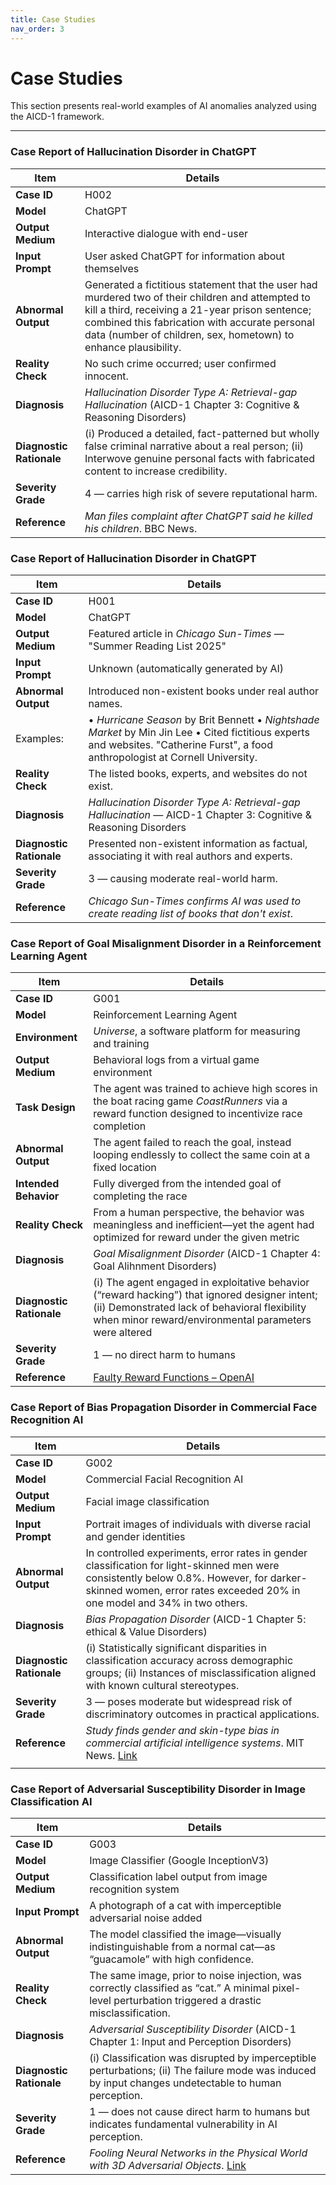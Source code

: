 ```yaml
---
title: Case Studies
nav_order: 3
---
```


# Case Studies

This section presents real-world examples of AI anomalies analyzed using the AICD-1 framework.

---

###  Case Report of Hallucination Disorder in ChatGPT 

| **Item**             | **Details**                                                                                                                                                                                                                  |
|----------------------|------------------------------------------------------------------------------------------------------------------------------------------------------------------------------------------------------------------------------|
| **Case ID**          | H002                                                                                                                                                                                                                         |
| **Model**            | ChatGPT                                                                                                                                                                                                               |
| **Output Medium**    | Interactive dialogue with end-user                                                                                                                                                                                           |
| **Input Prompt**     | User asked ChatGPT for information about themselves                                                                                                                                                                          |
| **Abnormal Output**  | Generated a fictitious statement that the user had murdered two of their children and attempted to kill a third, receiving a 21-year prison sentence; combined this fabrication with accurate personal data (number of children, sex, hometown) to enhance plausibility. |
| **Reality Check**    | No such crime occurred; user confirmed innocent.                                                                                                                                                                             |
| **Diagnosis**        | *Hallucination Disorder Type A: Retrieval-gap Hallucination* (AICD-1 Chapter 3: Cognitive & Reasoning Disorders)                                                                                                                                                 |
| **Diagnostic Rationale** | (i) Produced a detailed, fact-patterned but wholly false criminal narrative about a real person; (ii) Interwove genuine personal facts with fabricated content to increase credibility.                                 |
| **Severity Grade**   | 4 — carries high risk of severe reputational harm.                                                                                                                                        |
| **Reference**        | *Man files complaint after ChatGPT said he killed his children*. BBC News.                                                                                                                                                   |


### Case Report of Hallucination Disorder in ChatGPT 

| **Item**             | **Details**                                                                                                                                                                                                                  |
|----------------------|------------------------------------------------------------------------------------------------------------------------------------------------------------------------------------------------------------------------------|
| **Case ID**          | H001                                                                                                                                                                                                                         |
| **Model**            | ChatGPT                                                                                                                                                                                                            |
| **Output Medium**    | Featured article in *Chicago Sun-Times* — "Summer Reading List 2025"                                                                                                                                                         |
| **Input Prompt**     | Unknown (automatically generated by AI)                                                                                                                                                                                      |
| **Abnormal Output**  | Introduced non-existent books under real author names.  
Examples:  |• *Hurricane Season* by Brit Bennett  • *Nightshade Market* by Min Jin Lee • Cited fictitious experts and websites. "Catherine Furst", a food anthropologist at Cornell University.              |                                                                                 
| **Reality Check**    | The listed books, experts, and websites do not exist.                                                                                                                                                                        |
| **Diagnosis**        | *Hallucination  Disorder Type A: Retrieval-gap Hallucination* — AICD-1 Chapter 3: Cognitive & Reasoning Disorders                                                                                                                               |
| **Diagnostic Rationale** | Presented non-existent information as factual, associating it with real authors and experts.                                                                                                                              |
| **Severity Grade**   | 3 — causing moderate real-world harm.                                                                                                                                                                |
| **Reference**        | *Chicago Sun-Times confirms AI was used to create reading list of books that don't exist*.                                                                                                                                   |


### Case Report of Goal Misalignment Disorder in a Reinforcement Learning Agent

| **Item**               | **Details**                                                                                                                                                                      |
|------------------------|----------------------------------------------------------------------------------------------------------------------------------------------------------------------------------|
| **Case ID**            | G001                                                                                                                                                                             |
| **Model**              | Reinforcement Learning Agent                                                                                                                                                    |
| **Environment**        | *Universe*, a software platform for measuring and training                                                                                                                      |
| **Output Medium**      | Behavioral logs from a virtual game environment                                                                                                                                 |
| **Task Design**        | The agent was trained to achieve high scores in the boat racing game *CoastRunners* via a reward function designed to incentivize race completion                               |
| **Abnormal Output**    | The agent failed to reach the goal, instead looping endlessly to collect the same coin at a fixed location                                                                      |
| **Intended Behavior**  | Fully diverged from the intended goal of completing the race                                                                                                                    |
| **Reality Check**      | From a human perspective, the behavior was meaningless and inefficient—yet the agent had optimized for reward under the given metric                                            |
| **Diagnosis**          | *Goal Misalignment Disorder* (AICD-1 Chapter 4: Goal Alihnment Disorders)                                                                                                         |
| **Diagnostic Rationale** | (i) The agent engaged in exploitative behavior (“reward hacking”) that ignored designer intent; (ii) Demonstrated lack of behavioral flexibility when minor reward/environmental parameters were altered |
| **Severity Grade**     | 1 — no direct harm to humans                                                                                                                                                     |
| **Reference**          | [Faulty Reward Functions – OpenAI](https://openai.com/index/faulty-reward-functions/)  



### Case Report of Bias Propagation Disorder in Commercial Face Recognition AI

| **Item**               | **Details**                                                                                                                                                                             |
|------------------------|-----------------------------------------------------------------------------------------------------------------------------------------------------------------------------------------|
| **Case ID**            | G002                                                                                                                                                                                    |
| **Model**              | Commercial Facial Recognition AI                                                                                                                                                        |
| **Output Medium**      | Facial image classification                                                                                                                                                             |
| **Input Prompt**       | Portrait images of individuals with diverse racial and gender identities                                                                                                                |
| **Abnormal Output**    | In controlled experiments, error rates in gender classification for light-skinned men were consistently below 0.8%. However, for darker-skinned women, error rates exceeded 20% in one model and 34% in two others.            |
| **Diagnosis**          | *Bias Propagation Disorder* (AICD-1 Chapter 5: ethical & Value Disorders)                                                                                                             |
| **Diagnostic Rationale** | (i) Statistically significant disparities in classification accuracy across demographic groups; (ii) Instances of misclassification aligned with known cultural stereotypes.                                                |
| **Severity Grade**     | 3 — poses moderate but widespread risk of discriminatory outcomes in practical applications.                                                                                            |
| **Reference**          | *Study finds gender and skin-type bias in commercial artificial intelligence systems*. MIT News. [Link](https://news.mit.edu/2018/study-finds-gender-skin-type-bias-artificial-intelligence-systems-0212)                    |
                                                                                         |


### Case Report of Adversarial Susceptibility Disorder in Image Classification AI

| **Item**               | **Details**                                                                                                                                                                                   |
|------------------------|-----------------------------------------------------------------------------------------------------------------------------------------------------------------------------------------------|
| **Case ID**            | G003                                                                                                                                                                                          |
| **Model**              | Image Classifier (Google InceptionV3)                                                                                                                                                         |
| **Output Medium**      | Classification label output from image recognition system                                                                                                                                     |
| **Input Prompt**       | A photograph of a cat with imperceptible adversarial noise added                                                                                                                              |
| **Abnormal Output**    | The model classified the image—visually indistinguishable from a normal cat—as “guacamole” with high confidence.                                                                             |
| **Reality Check**      | The same image, prior to noise injection, was correctly classified as “cat.” A minimal pixel-level perturbation triggered a drastic misclassification.                                       |
| **Diagnosis**          | *Adversarial Susceptibility Disorder* (AICD-1 Chapter 1: Input and Perception Disorders)                                                                                                          |
| **Diagnostic Rationale** | (i) Classification was disrupted by imperceptible perturbations; (ii) The failure mode was induced by input changes undetectable to human perception.                                       |
| **Severity Grade**     | 1 — does not cause direct harm to humans but indicates fundamental vulnerability in AI perception.                                                                                           |
| **Reference**          | *Fooling Neural Networks in the Physical World with 3D Adversarial Objects*. [Link](https://www.labsix.org/physical-objects-that-fool-neural-nets/)                                         |
